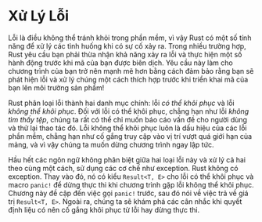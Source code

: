 # Xử Lý Lỗi

Lỗi là điều không thể tránh khỏi trong phần mềm, vì vậy Rust có một số tính năng
để xử lý các tình huống khi có sự cố xảy ra. Trong nhiều trường hợp, Rust yêu
cầu bạn phải thừa nhận khả năng xảy ra lỗi và thực hiện một số hành động trước
khi mã của bạn được biên dịch. Yêu cầu này làm cho chương trình của bạn trở nên
mạnh mẽ hơn bằng cách đảm bảo rằng bạn sẽ phát hiện lỗi và xử lý chúng một cách
thích hợp trước khi triển khai mã của bạn lên môi trường sản phẩm!

Rust phân loại lỗi thành hai danh mục chính: lỗi _có thể khôi phục_ và lỗi
_không thể khôi phục_. Đối với lỗi có thể khôi phục, chẳng hạn như lỗi _không
tìm thấy tệp_, chúng ta rất có thể chỉ muốn báo cáo vấn đề cho người dùng và thử
lại thao tác đó. Lỗi không thể khôi phục luôn là dấu hiệu của các lỗi phần mềm,
chẳng hạn như cố gắng truy cập vào vị trí vượt quá giới hạn của mảng, và vì vậy
chúng ta muốn dừng chương trình ngay lập tức.

Hầu hết các ngôn ngữ không phân biệt giữa hai loại lỗi này và xử lý cả hai theo
cùng một cách, sử dụng các cơ chế như exception. Rust không có exception. Thay
vào đó, nó có kiểu `Result<T, E>` cho lỗi có thể khôi phục và macro `panic!` để
dừng thực thi khi chương trình gặp lỗi không thể khôi phục. Chương này đề cập
đến việc gọi `panic!` trước, sau đó nói về việc trả về giá trị `Result<T, E>`.
Ngoài ra, chúng ta sẽ khám phá các cân nhắc khi quyết định liệu có nên cố gắng
khôi phục từ lỗi hay dừng thực thi.

